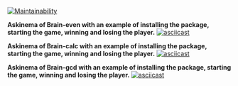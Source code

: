 [![Maintainability](https://api.codeclimate.com/v1/badges/a079a85b16e9912d922e/maintainability)](https://codeclimate.com/github/Bobronaud/frontend-project-44/maintainability)

**Askinema of Brain-even with an example of installing the package, starting the game, winning and losing the player.**
[![asciicast](https://asciinema.org/a/548093.svg)](https://asciinema.org/a/548093)

**Askinema of Brain-calc with an example of installing the package, starting the game, winning and losing the player.**
[![asciicast](https://asciinema.org/a/548087.svg)](https://asciinema.org/a/548087)

**Askinema of Brain-gcd with an example of installing the package, starting the game, winning and losing the player.**
[![asciicast](https://asciinema.org/a/548126.svg)](https://asciinema.org/a/548126)
